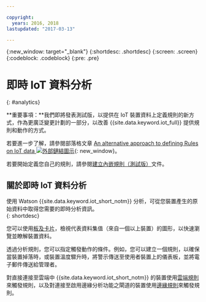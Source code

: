 ```yaml
---

copyright:
  years: 2016, 2018
lastupdated: "2017-03-13"

---
```


{:new_window: target="_blank"}
{:shortdesc: .shortdesc}
{:screen: .screen}
{:codeblock: .codeblock}
{:pre: .pre}


# 即時 IoT 資料分析
{: #analytics}  

**重要事項：**我們即將發表測試版，以提供在 IoT 裝置資料上定義規則的新方式，作為更廣泛變更計劃的一部分，以改善 {{site.data.keyword.iot_full}} 提供規則和動作的方式。

若要進一步了解，請參閱部落格文章 [An alternative approach to defining Rules on IoT data ![外部鏈結圖示](../../icons/launch-glyph.svg "外部鏈結圖示")](https://developer.ibm.com/iotplatform/2018/03/01/alternative-approach-defining-rules-iot-data/){: new_window}。

若要開始定義您自己的規則，請參閱[建立內嵌規則（測試版）](information_management/im_rules.html)文件。

## 關於即時 IoT 資料分析

使用 Watson {{site.data.keyword.iot_short_notm}} 分析，可從您裝置產生的原始資料中取得您需要的即時分析資訊。  
{: shortdesc}

您可以使用[板及卡片](data_visualization.html)，檢視代表資料集值（來自一個以上裝置）的圖形，以快速瀏覽並瞭解裝置資料。

透過分析規則，您可以指定觸發動作的條件。例如，您可以建立一個規則，以確保當裝置掉落時，或裝置溫度驟升時，將警示傳送至使用者裝置上的儀表板，並將電子郵件傳送給管理者。

對直接連接至雲端中 {{site.data.keyword.iot_short_notm}} 的裝置使用[雲端規則](cloud_analytics.html)來觸發規則，以及對連接至啟用邊緣分析功能之閘道的裝置使用[邊緣規則](edge_analytics.html)來觸發規則。
